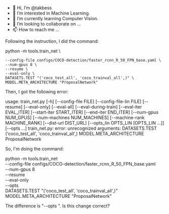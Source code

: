 - 👋 Hi, I’m @takbess
- 👀 I’m interested in Machine Learning.
- 🌱 I’m currently learning Computer Vision.
- 💞️ I’m looking to collaborate on ...
- 📫 How to reach me ...

<!---
takbess/takbess is a ✨ special ✨ repository because its `README.md` (this file) appears on your GitHub profile.
You can click the Preview link to take a look at your changes.
--->


Following the instruction, I did the command:

python -m tools.train_net \

    --config-file configs/COCO-detection/faster_rcnn_R_50_FPN_base.yaml \
    --num-gpus 8 \
    --resume \
    --eval-only \
    DATASETS.TEST "('coco_test_all', 'coco_trainval_all',)" \
    MODEL.META_ARCHITECTURE "ProposalNetwork"

Then, I got the following error:

usage: train_net.py [-h] [--config-file FILE] [--config-file-lin FILE] [--resume] [--eval-only]
                    [--eval-all] [--eval-during-train] [--eval-iter EVAL_ITER] [--start-iter START_ITER]
                    [--end-iter END_ITER] [--num-gpus NUM_GPUS] [--num-machines NUM_MACHINES]
                    [--machine-rank MACHINE_RANK] [--dist-url DIST_URL]
                    [--opts_lin OPTS_LIN [OPTS_LIN ...]] [--opts ...]
train_net.py: error: unrecognized arguments: DATASETS.TEST ('coco_test_all', 'coco_trainval_all',) MODEL.META_ARCHITECTURE ProposalNetwork

So, I'm doing the command:

python -m tools.train_net \
    --config-file configs/COCO-detection/faster_rcnn_R_50_FPN_base.yaml \
    --num-gpus 8 \
    --resume \
    --eval-only \
   --opts \
    DATASETS.TEST "('coco_test_all', 'coco_trainval_all',)" \
    MODEL.META_ARCHITECTURE "ProposalNetwork"

The difference is "--opts \".
Is this change correct?
